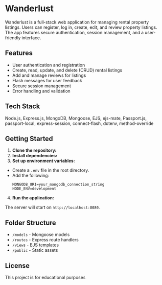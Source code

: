 # Wanderlust

Wanderlust is a full-stack web application for managing rental property listings. Users can register, log in, create, edit, and review property listings. The app features secure authentication, session management, and a user-friendly interface.

## Features

- User authentication and registration
- Create, read, update, and delete (CRUD) rental listings
- Add and manage reviews for listings
- Flash messages for user feedback
- Secure session management
- Error handling and validation

## Tech Stack

Node.js, Express.js, MongoDB, Mongoose, EJS, ejs-mate, Passport.js, passport-local, express-session, connect-flash, dotenv, method-override

## Getting Started

1. **Clone the repository:**
2. **Install dependencies:**
3. **Set up environment variables:**
- Create a `.env` file in the root directory.
- Add the following:
  ```
  MONGODB_URI=your_mongodb_connection_string
  NODE_ENV=development
  ```

4. **Run the application:**

The server will start on `http://localhost:8080`.

## Folder Structure

- `/models` - Mongoose models
- `/routes` - Express route handlers
- `/views` - EJS templates
- `/public` - Static assets

## License

This project is for educational purposes